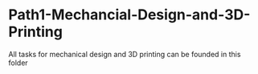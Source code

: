 # Path1-Mechancial-Design-and-3D-Printing
All tasks for mechanical design and 3D printing can be founded in this folder
